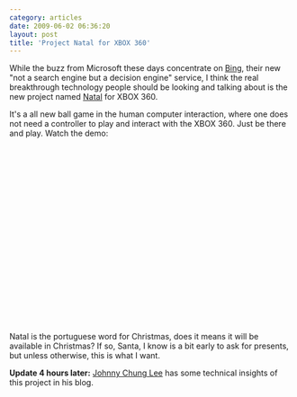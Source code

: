 ```yaml
---
category: articles
date: 2009-06-02 06:36:20
layout: post
title: 'Project Natal for XBOX 360'
---
```


<p>While the buzz from Microsoft these days concentrate on <a href="http://www.bing.com/">Bing</a>, their new "not a search engine but a decision engine" service, I think the real breakthrough technology people should be looking and talking about is the new project named <a href="http://www.xbox.com/en-US/live/projectnatal/">Natal</a> for XBOX 360.</p>

<p>It's a all new ball game in the human computer interaction, where one does not need a controller to play and interact with the XBOX 360. Just be there and play. Watch the demo:</p>

<iframe title="Project Natal for XBOX 360" width="480" height="300" data-src="//www.youtube.com/embed/oACt9R9z37U" frameborder="0" allowfullscreen></iframe>

<p><br />Natal is the portuguese word for Christmas, does it means it will be available in Christmas? If so, Santa, I know is a bit early to ask for presents, but unless otherwise, this is what I want.</p>

<p><strong>Update 4 hours later:</strong> <a href="http://procrastineering.blogspot.com/2009/06/project-natal.html">Johnny Chung Lee</a> has some technical insights of this project in his blog.</p>
